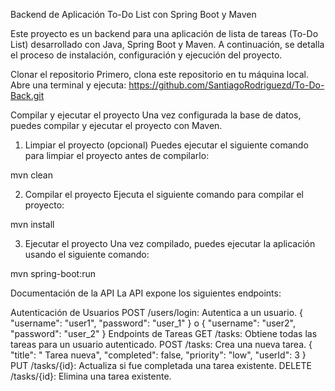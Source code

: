 Backend de Aplicación To-Do List con Spring Boot y Maven

Este proyecto es un backend para una aplicación de lista de tareas (To-Do List) desarrollado con Java, Spring Boot y Maven. A continuación, se detalla el proceso de instalación, configuración y ejecución del proyecto.

Clonar el repositorio
Primero, clona este repositorio en tu máquina local. Abre una terminal y ejecuta:
https://github.com/SantiagoRodriguezd/To-Do-Back.git

Compilar y ejecutar el proyecto
Una vez configurada la base de datos, puedes compilar y ejecutar el proyecto con Maven.

1. Limpiar el proyecto (opcional)
Puedes ejecutar el siguiente comando para limpiar el proyecto antes de compilarlo:

mvn clean

2. Compilar el proyecto
Ejecuta el siguiente comando para compilar el proyecto:

mvn install

3. Ejecutar el proyecto
Una vez compilado, puedes ejecutar la aplicación usando el siguiente comando:

mvn spring-boot:run

Documentación de la API
La API expone los siguientes endpoints:

Autenticación de Usuarios
POST /users/login: Autentica a un usuario.
{
    "username": "user1",
    "password": "user_1"
}
o
{
    "username": "user2",
    "password": "user_2"
}
Endpoints de Tareas
GET /tasks: Obtiene todas las tareas para un usuario autenticado.
POST /tasks: Crea una nueva tarea.
{       
        "title": " Tarea nueva",
        "completed": false,
        "priority": "low",
        "userId": 3
}
PUT /tasks/{id}: Actualiza si fue completada una tarea existente.
DELETE /tasks/{id}: Elimina una tarea existente.